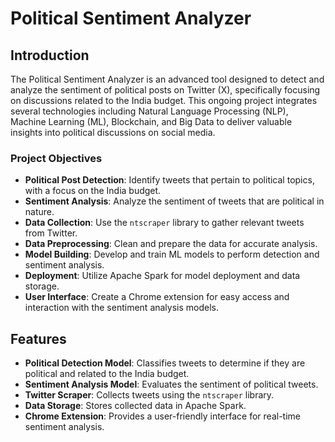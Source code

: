 # Political Sentiment Analyzer

## Introduction

The Political Sentiment Analyzer is an advanced tool designed to detect and analyze the sentiment of political posts on Twitter (X), specifically focusing on discussions related to the India budget. This ongoing project integrates several technologies including Natural Language Processing (NLP), Machine Learning (ML), Blockchain, and Big Data to deliver valuable insights into political discussions on social media.

### Project Objectives

- **Political Post Detection**: Identify tweets that pertain to political topics, with a focus on the India budget.
- **Sentiment Analysis**: Analyze the sentiment of tweets that are political in nature.
- **Data Collection**: Use the `ntscraper` library to gather relevant tweets from Twitter.
- **Data Preprocessing**: Clean and prepare the data for accurate analysis.
- **Model Building**: Develop and train ML models to perform detection and sentiment analysis.
- **Deployment**: Utilize Apache Spark for model deployment and data storage.
- **User Interface**: Create a Chrome extension for easy access and interaction with the sentiment analysis models.

## Features

- **Political Detection Model**: Classifies tweets to determine if they are political and related to the India budget.
- **Sentiment Analysis Model**: Evaluates the sentiment of political tweets.
- **Twitter Scraper**: Collects tweets using the `ntscraper` library.
- **Data Storage**: Stores collected data in Apache Spark.
- **Chrome Extension**: Provides a user-friendly interface for real-time sentiment analysis.
